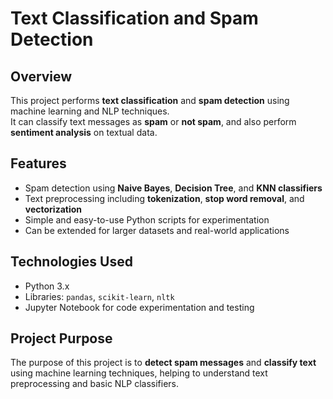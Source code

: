 # Text Classification and Spam Detection

## Overview
This project performs **text classification** and **spam detection** using machine learning and NLP techniques.  
It can classify text messages as **spam** or **not spam**, and also perform **sentiment analysis** on textual data.  

## Features
- Spam detection using **Naive Bayes**, **Decision Tree**, and **KNN classifiers**  
- Text preprocessing including **tokenization**, **stop word removal**, and **vectorization**  
- Simple and easy-to-use Python scripts for experimentation  
- Can be extended for larger datasets and real-world applications  

## Technologies Used
- Python 3.x  
- Libraries: `pandas`, `scikit-learn`, `nltk`  
- Jupyter Notebook for code experimentation and testing
  
## Project Purpose
The purpose of this project is to **detect spam messages** and **classify text** using machine learning techniques, helping to understand text preprocessing and basic NLP classifiers.




